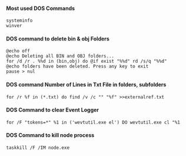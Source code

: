 #### Most used DOS Commands
```
systeminfo
winver
```
#### DOS command to delete bin & obj Folders
```
@echo off
@echo Deleting all BIN and OBJ folders...
for /d /r . %%d in (bin,obj) do @if exist "%%d" rd /s/q "%%d"
@echo folders have been deleted. Press any key to exit
pause > nul
```

#### DOS command Number of Lines in Txt File in folders, subfolders
```
for /r %f in (*.txt) do find /v /c "" "%f" >>externalref.txt
```

#### DOS Command to clear Event Logger
```
for /F "tokens=*" %1 in ('wevtutil.exe el') DO wevtutil.exe cl "%1
```

#### DOS Command to kill node process
```
taskkill /F /IM node.exe
```
